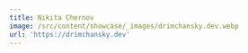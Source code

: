 ```yaml
---
title: Nikita Chernov
image: /src/content/showcase/_images/drimchansky.dev.webp
url: 'https://drimchansky.dev'
---
```


